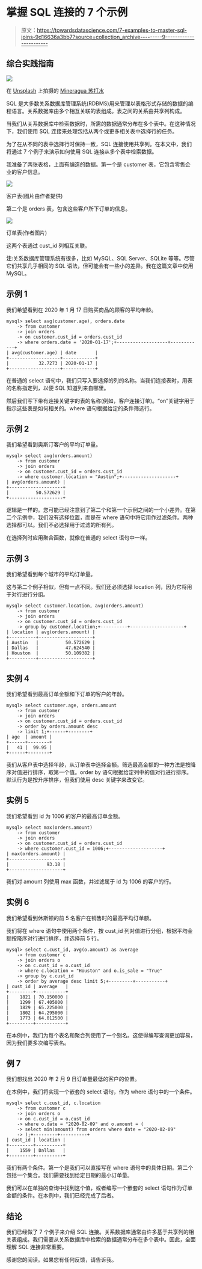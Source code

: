 # 掌握 SQL 连接的 7 个示例

> 原文：<https://towardsdatascience.com/7-examples-to-master-sql-joins-9d16636a3bb7?source=collection_archive---------9----------------------->

## 综合实践指南

![](img/7db7ca2e5c7b319ac65bbf20edf4fa22.png)

在 [Unsplash](https://unsplash.com/s/photos/share?utm_source=unsplash&utm_medium=referral&utm_content=creditCopyText) 上拍摄的 [Mineragua 苏打水](https://unsplash.com/@mineragua?utm_source=unsplash&utm_medium=referral&utm_content=creditCopyText)

SQL 是大多数关系数据库管理系统(RDBMS)用来管理以表格形式存储的数据的编程语言。关系数据库由多个相互关联的表组成。表之间的关系由共享列构成。

当我们从关系数据库中检索数据时，所需的数据通常分布在多个表中。在这种情况下，我们使用 SQL 连接来处理包括从两个或更多相关表中选择行的任务。

为了在从不同的表中选择行时保持一致，SQL 连接使用共享列。在本文中，我们将通过 7 个例子来演示如何使用 SQL 连接从多个表中检索数据。

我准备了两张表格，上面有编造的数据。第一个是 customer 表，它包含零售企业的客户信息。

![](img/800935a72e6b16137962d351d0a081ee.png)

客户表(图片由作者提供)

第二个是 orders 表，包含这些客户所下订单的信息。

![](img/e23d30c52b0bb01217a9c0ee7933daca.png)

订单表(作者图片)

这两个表通过 cust_id 列相互关联。

**注**:关系数据库管理系统有很多，比如 MySQL、SQL Server、SQLite 等等。尽管它们共享几乎相同的 SQL 语法，但可能会有一些小的差异。我在这篇文章中使用 MySQL。

## 示例 1

我们希望看到在 2020 年 1 月 17 日购买商品的顾客的平均年龄。

```
mysql> select avg(customer.age), orders.date
    -> from customer
    -> join orders
    -> on customer.cust_id = orders.cust_id
    -> where orders.date = '2020-01-17';+-------------------+------------+
| avg(customer.age) | date       |
+-------------------+------------+
|           32.7273 | 2020-01-17 |
+-------------------+------------+
```

在普通的 select 语句中，我们只写入要选择的列的名称。当我们连接表时，用表的名称指定列，以便 SQL 知道列来自哪里。

然后我们写下带有连接关键字的表的名称(例如，客户连接订单)。“on”关键字用于指示这些表是如何相关的。where 语句根据给定的条件筛选行。

## 示例 2

我们希望看到奥斯汀客户的平均订单量。

```
mysql> select avg(orders.amount)
    -> from customer
    -> join orders
    -> on customer.cust_id = orders.cust_id
    -> where customer.location = "Austin";+--------------------+
| avg(orders.amount) |
+--------------------+
|          50.572629 |
+--------------------+
```

逻辑是一样的。您可能已经注意到了第二个和第一个示例之间的一个小差异。在第二个示例中，我们没有选择位置，而是在 where 语句中将它用作过滤条件。两种选择都可以。我们不必选择用于过滤的所有列。

在选择列时应用聚合函数，就像在普通的 select 语句中一样。

## 示例 3

我们希望看到每个城市的平均订单量。

这与第二个例子相似，但有一点不同。我们还必须选择 location 列，因为它将用于对行进行分组。

```
mysql> select customer.location, avg(orders.amount)
    -> from customer
    -> join orders
    -> on customer.cust_id = orders.cust_id
    -> group by customer.location;+----------+--------------------+
| location | avg(orders.amount) |
+----------+--------------------+
| Austin   |          50.572629 |
| Dallas   |          47.624540 |
| Houston  |          50.109382 |
+----------+--------------------+
```

## 实例 4

我们希望看到最高订单金额和下订单的客户的年龄。

```
mysql> select customer.age, orders.amount
    -> from customer
    -> join orders
    -> on customer.cust_id = orders.cust_id
    -> order by orders.amount desc
    -> limit 1;+------+--------+
| age  | amount |
+------+--------+
|   41 |  99.95 |
+------+--------+
```

我们从客户表中选择年龄，从订单表中选择金额。筛选最高金额的一种方法是按降序对值进行排序，取第一个值。order by 语句根据给定列中的值对行进行排序。默认行为是按升序排序，但我们使用 desc 关键字来改变它。

## 实例 5

我们希望看到 id 为 1006 的客户的最高订单金额。

```
mysql> select max(orders.amount) 
    -> from customer 
    -> join orders 
    -> on customer.cust_id = orders.cust_id 
    -> where customer.cust_id = 1006;+--------------------+
| max(orders.amount) |
+--------------------+
|              93.18 |
+--------------------+
```

我们对 amount 列使用 max 函数，并过滤属于 id 为 1006 的客户的行。

## 实例 6

我们希望看到休斯顿的前 5 名客户在销售时的最高平均订单额。

我们将在 where 语句中使用两个条件，按 cust_id 列对值进行分组，根据平均金额按降序对行进行排序，并选择前 5 行。

```
mysql> select c.cust_id, avg(o.amount) as average 
    -> from customer c 
    -> join orders o 
    -> on c.cust_id = o.cust_id 
    -> where c.location = "Houston" and o.is_sale = "True" 
    -> group by c.cust_id 
    -> order by average desc limit 5;+---------+-----------+
| cust_id | average   |
+---------+-----------+
|    1821 | 70.150000 |
|    1299 | 67.405000 |
|    1829 | 65.225000 |
|    1802 | 64.295000 |
|    1773 | 64.012500 |
+---------+-----------+
```

在本例中，我们为每个表名和聚合列使用了一个别名。这使得编写查询更加容易，因为我们要多次编写表名。

## 例 7

我们想找出 2020 年 2 月 9 日订单量最低的客户的位置。

在本例中，我们将实现一个嵌套的 select 语句，作为 where 语句中的一个条件。

```
mysql> select c.cust_id, c.location
    -> from customer c
    -> join orders o
    -> on c.cust_id = o.cust_id
    -> where o.date = "2020-02-09" and o.amount = (
    -> select min(amount) from orders where date = "2020-02-09"
    -> );+---------+----------+
| cust_id | location |
+---------+----------+
|    1559 | Dallas   |
+---------+----------+
```

我们有两个条件。第一个是我们可以直接写在 where 语句中的具体日期。第二个包括一个集合。我们需要找到给定日期的最小订单量。

我们可以在单独的查询中找到这个值，或者编写一个嵌套的 select 语句作为订单金额的条件。在本例中，我们已经完成了后者。

## 结论

我们已经做了 7 个例子来介绍 SQL 连接。关系数据库通常由许多基于共享列的相关表组成。我们需要从关系数据库中检索的数据通常分布在多个表中。因此，全面理解 SQL 连接非常重要。

感谢您的阅读。如果您有任何反馈，请告诉我。